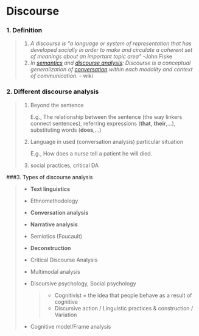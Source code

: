 # Discourse 

### 1. Definition

> 1. *A discourse is "a language or system of representation that has developed socially in order to make and circulate a coherent set of meanings about an important topic area"* -John Fiske
> 2. *In [semantics](https://en.wikipedia.org/wiki/Semantics) and [discourse analysis](https://en.wikipedia.org/wiki/Discourse_analysis): Discourse is a conceptual generalization of [conversation](https://en.wikipedia.org/wiki/Conversation) within each modality and context of communication.* - wiki

### 2. Different discourse analysis

> 1. Beyond the sentence 
>
>    E.g., The relationship between the sentence (the way linkers connect sentences), referring expressions (**that**, **their**,...), substituting words (**does**,...)  
>
> 2. Language in used (conversation analysis) particular situation 
>
>    E.g., How does a nurse tell a patient he will died.
>
> 3. social practices, critical DA

###3. Types of discourse analysis

> * **Text linguistics**
>
> * Ethnomethodology
>
> * **Conversation analysis**
>
> * **Narrative analysis**
>
> * Semiotics (Foucault)
>
> * **Deconstruction**
>
> * Critical Discourse Analysis
>
> * Multimodal analysis
>
> * Discursive psychology, Social psychology
>   > * Cognitivist  = the idea that people behave as a result of cognitive
>   > * Discursive action / Linguistic practices & construction / Variation
> *  Cognitive model/Frame analysis

